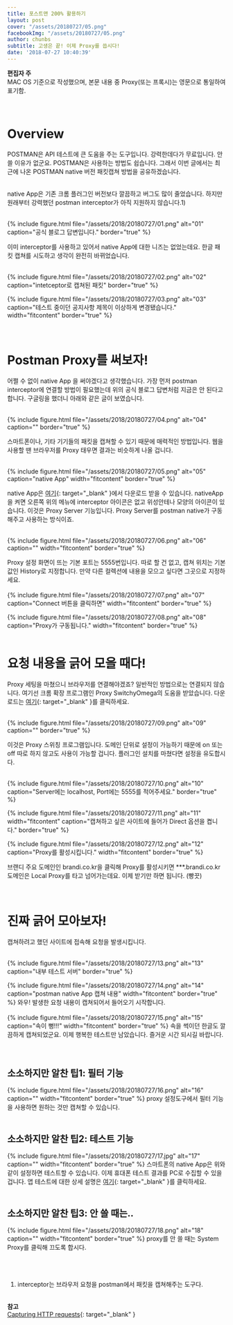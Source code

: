 ```yaml
---
title: 포스트맨 200% 활용하기
layout: post
cover: "/assets/20180727/05.png"
facebookImg: "/assets/20180727/05.png"
author: chunbs
subtitle: 고생은 끝! 이제 Proxy를 씁시다!
date: '2018-07-27 10:40:39'
---
```


**편집자 주** <br>
MAC OS 기준으로 작성했으며, 본문 내용 중 Proxy(또는 프록시)는 영문으로 통일하여 표기함. <br><br><br>


# Overview
POSTMAN은 API 테스트에 큰 도움을 주는 도구입니다. 강력한데다가 무료입니다. 안 쓸 이유가 없군요. POSTMAN은 사용하는 방법도 쉽습니다. 그래서 이번 글에서는 최근에 나온 POSTMAN native 버전 패킷캡쳐 방법을 공유하겠습니다.<br><br>

native App은 기존 크롬 플러그인 버전보다 깔끔하고 버그도 많이 줄었습니다. 하지만 원래부터 강력했던 postman interceptor가 아직 지원하지 않습니다.1)<br><br>

{% include figure.html file="/assets/2018/20180727/01.png" alt="01" caption="공식 블로그 답변입니다." border="true" %} <br>

이미 interceptor를 사용하고 있어서 native App에 대한 니즈는 없었는데요. 한글 패킷 캡쳐를 시도하고 생각이 완전히 바뀌었습니다. <br><br>

{% include figure.html file="/assets/2018/20180727/02.png" alt="02" caption="intetceptor로 캡쳐된 패킷" border="true" %} <br>

{% include figure.html file="/assets/2018/20180727/03.png" alt="03" caption="테스트 중이던 공지사항 제목이 이상하게 변경됐습니다." width="fitcontent" border="true" %} <br><br><br>


# Postman Proxy를 써보자!
어쩔 수 없이 native App 을 써야겠다고 생각했습니다. 가장 먼저 postman interceptor에 연결할 방법이 필요했는데 위의 공식 블로그 답변처럼 지금은 안 된다고 합니다. 구글링을 했더니 아래와 같은 글이 보였습니다.<br><br>

{% include figure.html file="/assets/2018/20180727/04.png" alt="04" caption="" border="true" %}<br>

스마트폰이나, 기타 기기들의 패킷을 캡쳐할 수 있기 때문에 매력적인 방법입니다. 웹을 사용할 땐 브라우저를 Proxy 태우면 결과는 비슷하게 나올 겁니다.<br><br>

{% include figure.html file="/assets/2018/20180727/05.png" alt="05" caption="native App" width="fitcontent" border="true" %} <br>

native App은 [여기](https://www.getpostman.com/apps){: target="_blank" }에서 다운로드 받을 수 있습니다. nativeApp을 켜면 오른쪽 위의 메뉴에 interceptor 아이콘은 없고 위성안테나 모양의 아이콘이 있습니다. 이것은 Proxy Server 기능입니다. Proxy Server를 postman native가 구동해주고 사용하는 방식이죠.<br><br>

{% include figure.html file="/assets/2018/20180727/06.png" alt="06" caption="" width="fitcontent" border="true" %}<br>

Proxy 설정 화면이 뜨는 기본 포트는 5555번입니다. 따로 할 건 없고, 캡쳐 위치는 기본 값인 History로 지정합니다. 만약 다른 컬렉션에 내용을 모으고 싶다면 그곳으로 지정하세요.
<br><br>
{% include figure.html file="/assets/2018/20180727/07.png" alt="07" caption="Connect 버튼을 클릭하면" width="fitcontent" border="true" %}

{% include figure.html file="/assets/2018/20180727/08.png" alt="08" caption="Proxy가 구동됩니다." width="fitcontent" border="true" %}
<br><br>

# 요청 내용을 긁어 모을 때다!
Proxy 세팅을 마쳤으니 브라우저를 연결해야겠죠? 일반적인 방법으로는 연결되지 않습니다. 여기선 크롬 확장 프로그램인 Proxy SwitchyOmega의 도움을 받았습니다. 다운로드는 [여기](https://chrome.google.com/webstore/detail/proxy-switchyomega/padekgcemlokbadohgkifijomclgjgif?utm_source=chrome-ntp-icon){: target="_blank" }를 클릭하세요.<br><br>

{% include figure.html file="/assets/2018/20180727/09.png" alt="09" caption="" border="true" %}<br>

이것은 Proxy 스위칭 프로그램입니다. 도메인 단위로 설정이 가능하기 때문에 on 또는 off 따로 하지 않고도 사용이 가능할 겁니다. 플러그인 설치를 마쳤다면 설정을 유도합시다.<br><br>

{% include figure.html file="/assets/2018/20180727/10.png" alt="10" caption="Server에는 localhost, Port에는 5555를 적어주세요." border="true" %} <br>

{% include figure.html file="/assets/2018/20180727/11.png" alt="11" width="fitcontent" caption="캡쳐하고 싶은 사이트에 들어가 Direct 옵션을 켭니다." border="true" %} <br>

{% include figure.html file="/assets/2018/20180727/12.png" alt="12" caption="Proxy를 활성시킵니다." width="fitcontent" border="true" %}<br>

브랜디 주요 도메인인 brandi.co.kr을 클릭해 Proxy를 활성시키면 ***.brandi.co.kr 도메인은 Local Proxy를 타고 넘어가는데요. 이제 받기만 하면 됩니다. (빵끗)<br><br><br>


# 진짜 긁어 모아보자!
캡쳐하려고 했던 사이트에 접속해 요청을 발생시킵니다.<br><br>

{% include figure.html file="/assets/2018/20180727/13.png" alt="13" caption="내부 테스트 서버" border="true" %} <br>

{% include figure.html file="/assets/2018/20180727/14.png" alt="14" caption="postman native App 캡쳐 내용" width="fitcontent" border="true" %}
와우! 발생한 요청 내용이 캡쳐되어서 들어오기 시작합니다.
<br><br>
{% include figure.html file="/assets/2018/20180727/15.png" alt="15" caption="속이 뻥!!!" width="fitcontent" border="true" %}
속을 썩이던 한글도 깔끔하게 캡쳐되었군요. 이제 행복한 테스트만 남았습니다. 즐거운 시간 되시길 바랍니다.<br><br><br>


## 소소하지만 알찬 팁1: 필터 기능
{% include figure.html file="/assets/2018/20180727/16.png" alt="16" caption="" width="fitcontent" border="true" %}
proxy 설정도구에서 필터 기능을 사용하면 원하는 것만 캡쳐할 수 있습니다.<br><br>


## 소소하지만 알찬 팁2: 테스트 기능
{% include figure.html file="/assets/2018/20180727/17.jpg" alt="17" caption="" width="fitcontent" border="true" %}
스마트폰의 native App은 위와 같이 설정하면 테스트할 수 있습니다. 이제 휴대폰 테스트 결과를 PC로 수집할 수 있을 겁니다. 앱 테스트에 대한 상세 설명은 [여기](https://www.getpostman.com/docs/v6/postman/sending_api_requests/capturing_http_requests){: target="_blank" }를 클릭하세요.<br><br>

## 소소하지만 알찬 팁3: 안 쓸 때는..
{% include figure.html file="/assets/2018/20180727/18.png" alt="18" caption="" width="fitcontent" border="true" %}
proxy를 안 쓸 때는 System Proxy를 클릭해 끄도록 합시다.<br><br><br><br>




1) interceptor는 브라우저 요청을 postman에서 패킷을 캡쳐해주는 도구다.<br><br>

**참고**<br>
[Capturing HTTP requests](https://www.getpostman.com/docs/v6/postman/sending_api_requests/capturing_http_requests){: target="_blank" }<br><br>
